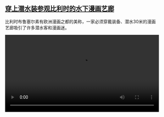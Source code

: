 <!--1705132023000-->
[穿上潜水装参观比利时的水下漫画艺廊](https://www.dw.com/zh/%E7%A9%BF%E4%B8%8A%E6%BD%9C%E6%B0%B4%E8%A3%85%E5%8F%82%E8%A7%82%E6%AF%94%E5%88%A9%E6%97%B6%E7%9A%84%E6%B0%B4%E4%B8%8B%E6%BC%AB%E7%94%BB%E8%89%BA%E5%BB%8A/a-67870133)
------

<p>比利时布鲁塞尔素有欧洲漫画之都的美称，一家必须穿戴装备、潜水30米的漫画艺廊吸引了许多潜水客和漫画迷。</small></p><video src="https://tvdownloaddw-a.akamaihd.net/dwtv_video/flv/vdt_zh/2024/bchi240101_comic_AVC_1280x720.mp4" controls style="width:100%"></video>
